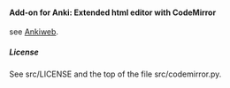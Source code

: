 #### Add-on for Anki: Extended html editor with CodeMirror

see [Ankiweb]().

##### License

See src/LICENSE and the top of the file src/codemirror.py.
